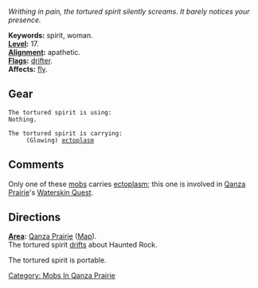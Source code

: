 *Writhing in pain, the tortured spirit silently screams. It barely
notices your presence.*

**Keywords:** spirit, woman.  
**[Level](Level "wikilink"):** 17.  
**[Alignment](Alignment "wikilink"):** apathetic.  
**[Flags](:Category:_Mob_Types "wikilink"):**
[drifter](Drifting_Mobs "wikilink").  
**Affects:** [fly](Fly "wikilink").  

## Gear

`The tortured spirit is using:`  
`Nothing.`

`The tortured spirit is carrying:`  
`     (Glowing) `[`ectoplasm`](Ectoplasm "wikilink")

## Comments

Only one of these [mobs](:Category:_Mobs "wikilink") carries
[ectoplasm](Ectoplasm "wikilink"); this one is involved in [Qanza
Prairie](:Category:_Qanza_Prairie "wikilink")'s [Waterskin
Quest](Waterskin_Quest "wikilink").

## Directions

**[Area](:Category:_Areas "wikilink"):** [Qanza
Prairie](:Category:_Qanza_Prairie "wikilink")
([Map](Qanza_Prairie_Map "wikilink")).  
The tortured spirit [drifts](Drifting_Mobs "wikilink") about Haunted
Rock.

The tortured spirit is portable.

[Category: Mobs In Qanza
Prairie](Category:_Mobs_In_Qanza_Prairie "wikilink")
